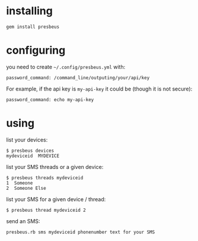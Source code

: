 installing
==========
```shell
gem install presbeus
```
configuring
===========
you need to create `~/.config/presbeus.yml` with:
```shell
password_command: /command_line/outputing/your/api/key
```
For example, if the api key is `my-api-key` it could be (though it is not secure):
```shell
password_command: echo my-api-key
```
using
=====
list your devices:

```shell
$ presbeus devices
mydeviceid  MYDEVICE
```

list your SMS threads or a given device:

```shell
$ presbeus threads mydeviceid
1  Someone
2  Someone Else
```

list your SMS for a given device / thread:

```shell
$ presbeus thread mydeviceid 2
```

send an SMS:

```shell
presbeus.rb sms mydeviceid phonenumber text for your SMS
```
